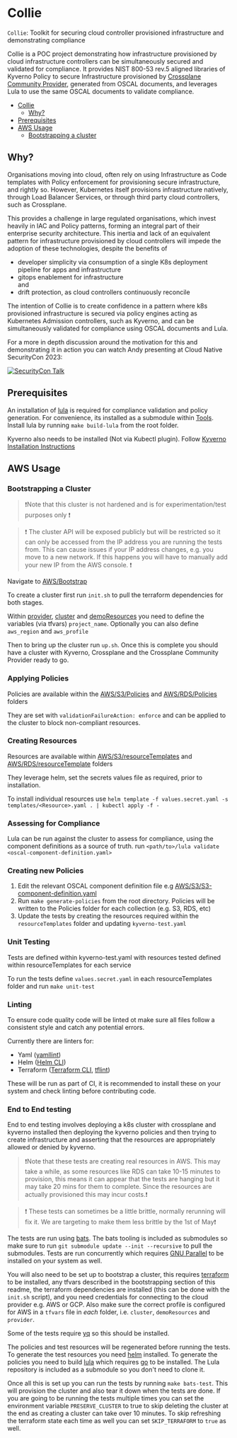 # Collie

`Collie`: Toolkit for securing cloud controller provisioned infrastructure and demonstrating compliance

Collie is a POC project demonstrating how infrastructure provisioned by cloud infrastructure controllers can be simultaneously secured and validated for compliance. It provides NIST 800-53 rev.5 aligned libraries of Kyverno Policy to secure Infrastructure provisioned by [Crossplane](https://www.crossplane.io/) [Community Provider](https://marketplace.upbound.io/providers/crossplane-contrib/provider-aws/), generated from OSCAL documents, and leverages Lula to use the same OSCAL documents to validate compliance.

* [Collie](#collie)
  * [Why?](#why)
* [Prerequisites](#prerequisites)
* [AWS Usage](#aws-usage)
  * [Bootstrapping a cluster](#bootstrapping-a-cluster)


## Why?

Organisations moving into cloud, often rely on using Infrastructure as Code templates with Policy enforcement for provisioning secure infrastructure, and rightly so. However, Kubernetes itself provisions infrastructure natively, through Load Balancer Services, or through third party cloud controllers, such as Crossplane. 

This provides a challenge in large regulated organisations, which invest heavily in IAC and Policy patterns, forming an integral part of their enterprise security architecture. This inertia and lack of an equivalent pattern for infrastructure provisioned by cloud controllers will impede the adoption of these technologies, despite the benefits of 
* developer simplicity via consumption of a single K8s deployment pipeline for apps and infrastructure 
* gitops enablement for infrastructure    
and
* drift protection, as cloud controllers continuously reconcile

The intention of Collie is to create confidence in a pattern where k8s provisioned infrastructure is secured via policy engines acting as Kubernetes Admission controllers, such as Kyverno, and can be simultaneously validated for compliance using OSCAL documents and Lula.

For a more in depth discussion around the motivation for this and demonstrating it in action you can watch Andy presenting at Cloud Native SecurityCon 2023:   
   
[![SecurityCon Talk](https://img.youtube.com/vi/cvoWlwftbEE/0.jpg)](https://www.youtube.com/watch?v=cvoWlwftbEE)


## Prerequisites

An installation of [lula](https://github.com/defenseunicorns/lula) is required for compliance validation and policy generation. For convenience, its installed as a submodule within [Tools](./Tools). Install lula by running `make build-lula` from the root folder.

Kyverno also needs to be installed (Not via Kubectl plugin). Follow [Kyverno Installation Instructions](https://kyverno.io/docs/kyverno-cli/#manual-binary-installation)

## AWS Usage

### Bootstrapping a Cluster

> ❗️Note that this cluster is not hardened and is for experimentation/test purposes only ❗️

> ❗ The cluster API will be exposed publicly but will be restricted so it can only be accessed from the IP address you are running the tests from. This can cause issues if your IP address changes, e.g. you move to a new network. If this happens you will have to manually add your new IP from the AWS console. ❗

Navigate to [AWS/Bootstrap](https://github.com/controlplaneio/collie/tree/main/AWS/Bootstrap)

To create a cluster first run `init.sh` to pull the terraform dependencies for both stages.

Within [provider](./AWS/Bootstrap/provider), [cluster](./AWS/Bootstrap/cluster) and [demoResources](./AWS/Bootstrap/demoResources/) you need to define the variables (via tfvars) `project_name`. Optionally you can also define `aws_region` and `aws_profile`

Then to bring up the cluster run `up.sh`. Once this is complete you should have a cluster with Kyverno, Crossplane and the Crossplane Community Provider ready to go.

### Applying Policies

Policies are available within the [AWS/S3/Policies](https://github.com/controlplaneio/collie/tree/main/AWS/S3/Policies) and [AWS/RDS/Policies](https://github.com/controlplaneio/collie/tree/main/AWS/RDS/Policies) folders

They are set with `validationFailureAction: enforce` and can be applied to the cluster to block non-compliant resources.

### Creating Resources

Resources are available within [AWS/S3/resourceTemplates](https://github.com/controlplaneio/collie/tree/main/AWS/S3/resourceTemplates) and [AWS/RDS/resourceTemplate](https://github.com/controlplaneio/collie/tree/main/AWS/RDS/resourceTemplates) folders

They leverage helm, set the secrets values file as required, prior to installation.

To install individual resources use
`helm template -f values.secret.yaml -s templates/<Resource>.yaml . | kubectl apply -f -`

### Assessing for Compliance

Lula can be run against the cluster to assess for compliance, using the component definitions as a source of truth. run `<path/to>/lula validate <oscal-component-definition.yaml>`

### Creating new Policies

1. Edit the relevant OSCAL component definition file e.g [AWS/S3/S3-component-definition.yaml](https://github.com/controlplaneio/collie/blob/main/AWS/S3/S3-component-definition.yaml)
2. Run `make generate-policies` from the root directory. Policies will be written to the Policies folder for each collection (e.g. S3, RDS, etc)
3. Update the tests by creating the resources required within the `resourceTemplates` folder and updating `kyverno-test.yaml`

### Unit Testing

Tests are defined within kyverno-test.yaml with resources tested defined within resourceTemplates for each service

To run the tests define `values.secret.yaml` in each resourceTemplates folder and run `make unit-test`

### Linting

To ensure code quality code will be linted ot make sure all files follow a consistent style and catch any potential errors.

Currently there are linters for:

* Yaml ([yamllint](https://github.com/adrienverge/yamllint))
* Helm ([Helm CLI](https://helm.sh/))
* Terraform ([Terraform CLI](https://www.terraform.io/), [tflint](https://github.com/terraform-linters/tflint))

These will be run as part of CI, it is recommended to install these on your system and check linting before contributing code.

### End to End testing

End to end testing involves deploying a k8s cluster with crossplane and kyverno installed then deploying the kyverno policies and then trying to create infrastructure and asserting that the resources are appropriately allowed or denied by kyverno.

> ❗️Note that these tests are creating real resources in AWS. This may take a while, as some resources like RDS can take 10-15 minutes to provision, this means it can appear that the tests are hanging but it may take 20 mins for them to complete. Since the resources are actually provisioned this may incur costs.❗️

> ❗️ These tests can sometimes be a little brittle, normally rerunning will fix it. We are targeting to make them less brittle by the 1st of May❗️

The tests are run using [bats](https://bats-core.readthedocs.io/en/stable/index.html). The bats tooling is included as submodules so make sure to run `git submodule update --init --recursive` to pull the submodules.
Tests are run concurrently which requires [GNU Parallel](https://www.gnu.org/software/parallel/) to be installed on your system as well.

You will also need to be set up to bootstrap a cluster, this requires [terraform](https://www.terraform.io/) to be installed, any tfvars described in the bootstrapping section of this readme, the terraform dependencies are installed (this can be done with the `init.sh` script), and you need credentials for connecting to the cloud provider e.g. AWS or GCP.
Also make sure the correct profile is configured for AWS in a `tfvars` file in *each* folder, i.e. `cluster`, `demoResources` and `provider`.

Some of the tests require [yq](https://github.com/mikefarah/yq) so this should be installed.

The policies and test resources will be regenerated before running the tests. To generate the test resources you need [helm](https://helm.sh/) installed. To generate the policies you need to build [lula](https://github.com/defenseunicorns/lula) which requires [go](https://go.dev/) to be installed. The Lula repository is included as a submodule so you don't need to clone it.

Once all this is set up you can run the tests by running `make bats-test`. This will provision the cluster and also tear it down when the tests are done. If you are going to be running the tests multiple times you can set the environment variable `PRESERVE_CLUSTER` to true to skip deleting the cluster at the end as creating a cluster can take over 10 minutes. To skip refreshing the terraform state each time as well you can set `SKIP_TERRAFORM` to `true` as well.
